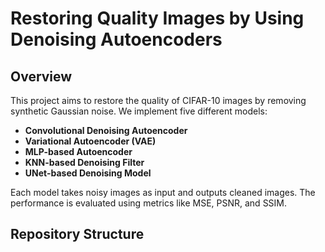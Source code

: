 # Restoring Quality Images by Using Denoising Autoencoders

## Overview
This project aims to restore the quality of CIFAR-10 images by removing synthetic Gaussian noise. We implement five different models:

- **Convolutional Denoising Autoencoder**
- **Variational Autoencoder (VAE)**
- **MLP-based Autoencoder**
- **KNN-based Denoising Filter**
- **UNet-based Denoising Model**

Each model takes noisy images as input and outputs cleaned images. The performance is evaluated using metrics like MSE, PSNR, and SSIM.

## Repository Structure
